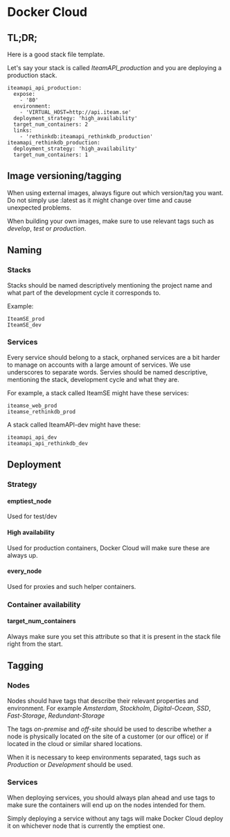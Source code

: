 # Docker Cloud

## TL;DR;

Here is a good stack file template.

Let's say your stack is called *IteamAPI_production* and you are deploying a production stack.

```
iteamapi_api_production:
  expose:
    - '80'
  environment:
    - 'VIRTUAL_HOST=http://api.iteam.se'
  deployment_strategy: 'high_availability'
  target_num_containers: 2
  links:
    - 'rethinkdb:iteamapi_rethinkdb_production'
iteamapi_rethinkdb_production:
  deployment_strategy: 'high_availability'
  target_num_containers: 1
```

## Image versioning/tagging

When using external images, always figure out which version/tag you want. Do not simply use :latest as it might change over time and cause unexpected problems.

When building your own images, make sure to use relevant tags such as *develop*, *test* or *production*.

## Naming

### Stacks

Stacks should be named descriptively mentioning the project name and what part of the development cycle it corresponds to.

Example:
```
IteamSE_prod
IteamSE_dev
```

### Services

Every service should belong to a stack, orphaned services are a bit harder to manage on accounts with a large amount of services. We use underscores to separate words. Servies should be named descriptive, mentioning the stack, development cycle and what they are.

For example, a stack called IteamSE might have these services:
```
iteamse_web_prod
iteamse_rethinkdb_prod
```

A stack called IteamAPI-dev might have these:
```
iteamapi_api_dev
iteamapi_api_rethinkdb_dev
```

## Deployment

### Strategy

#### emptiest_node

Used for test/dev

#### High availability

Used for production containers, Docker Cloud will make sure these are always up.

#### every_node

Used for proxies and such helper containers.

### Container availability

#### target_num_containers

Always make sure you set this attribute so that it is present in the stack file right from the start.

## Tagging

### Nodes

Nodes should have tags that describe their relevant properties and environment. For example *Amsterdam*, *Stockholm*, *Digital-Ocean*, *SSD*, *Fast-Storage*, *Redundant-Storage*

The tags *on-premise* and *off-site* should be used to describe whether a node is physically located on the site of a customer (or our office) or if located in the cloud or similar shared locations.

When it is necessary to keep environments separated, tags such as *Production* or *Development* should be used.

### Services

When deploying services, you should always plan ahead and use tags to make sure the containers will end up on the nodes intended for them.

Simply deploying a service without any tags will make Docker Cloud deploy it on whichever node that is currently the emptiest one.
